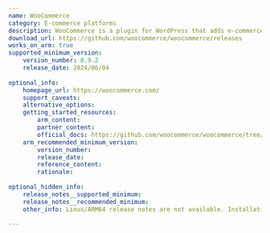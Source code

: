 ```yaml
---
name: WooCommerce
category: E-commerce platforms
description: WooCommerce is a plugin for WordPress that adds e-commerce functionality to users website and allowing to sell products or services online.
download_url: https://github.com/woocommerce/woocommerce/releases
works_on_arm: true
supported_minimum_version:
    version_number: 8.9.2
    release_date: 2024/06/04
 
optional_info:
    homepage_url: https://woocommerce.com/
    support_caveats:
    alternative_options:
    getting_started_resources:
        arm_content:
        partner_content:
        official_docs: https://github.com/woocommerce/woocommerce/tree/trunk?tab=readme-ov-file#getting-started
    arm_recommended_minimum_version:
        version_number:
        release_date:
        reference_content:
        rationale:
 
optional_hidden_info:
    release_notes__supported_minimum:
    release_notes__recommended_minimum:
    other_info: Linux/ARM64 release notes are not available. Installation and testing are done using released source code tar.
 
---
```


